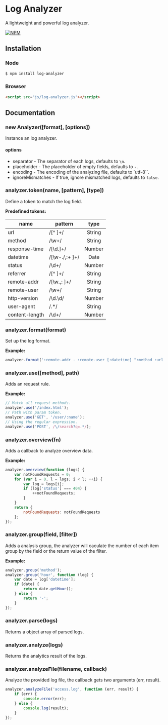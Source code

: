 # Log Analyzer

A lightweight and powerful log analyzer.

[![NPM](https://nodei.co/npm/log-analyzer.png?downloads=true&downloadRank=true&stars=true)](https://nodei.co/npm/deferred-lib/)

## Installation

### Node

```bash
$ npm install log-analyzer
```

### Browser

```html
<script src="js/log-analyzer.js"></script>
```

## Documentation

### new Analyzer([format], [options])

Instance an log analyzer.

#### options

- separator - The separator of each logs, defaults to `\n`.
- placeholder - The placeholder of empty fields, defaults to `-`.
- encoding - The encoding of the analyzing file, defaults to `utf-8``.
- ignoreMismatches - If true, ignore mismatched logs, defaults to `false`.

### analyzer.token(name, [pattern], [type])

Define a token to match the log field.

**Predefined tokens:**

| name           | pattern           | type   |
| -------------- | ----------------- |:------:|
| url            | /[^ ]+/           | String |
| method         | /\w+/             | String |
| response-time  | /[\d\.]+/         | Number |
| datetime       | /[\w\-\.\/,:+ ]+/ | Date   |
| status         | /\d+/             | Number |
| referrer       | /[^ ]+/           | String |
| remote-addr    | /[\w\.,: ]+/      | String |
| remote-user    | /\w+/             | String |
| http-version   | /\d\.\d/          | Number |
| user-agent     | /.*/              | String |
| content-length | /\d+/             | Number |

### analyzer.format(format)

Set up the log format.

**Example:**

```js
analyzer.format(':remote-addr - :remote-user [:datetime] ":method :url HTTP/:http-version" :status :content-length');
```

### analyzer.use([method], path)

Adds an request rule.

**Example:**

```js
// Match all request methods.
analyzer.use('/index.html');
// Path with param token.
analyzer.use('GET', '/user/:name');
// Using the regular expression.
analyzer.use('POST', /\/search?q=.*/);
```

### analyzer.overview(fn)

Adds a callback to analyze overview data.

**Example:**

```js
analyzer.overview(function (logs) {
	var notFoundRequests = 0;
	for (var i = 0, l = logs; i < l; ++i) {
		var log = logs[i];
		if (log['status'] === 404) {
			++notFoundRequests;
		}
	}
	return {
		notFoundRequests: notFoundRequests
	};
});
```

### analyzer.group(field, [filter])

Adds a analysis group, the analyzer will caculate the number of each item group by the field or the return value of the filter.

**Example:**

```js
analyzer.group('method');
analyzer.group('hour', function (log) {
	var date = log['datetime'];
	if (date) {
		return date.getHour();
	} else {
		return '-';
	}
});
```

### analyzer.parse(logs)

Returns a object array of parsed logs.

### analyzer.analyze(logs)

Returns the analytics result of the logs.

### analyzer.analyzeFile(filename, callback)

Analyze the provided log file, the callback gets two arguments (err, result).

```js
analyzer.analyzeFile('access.log', function (err, result) {
	if (err) {
		console.error(err);
	} else {
		console.log(result);
	}
});
```
